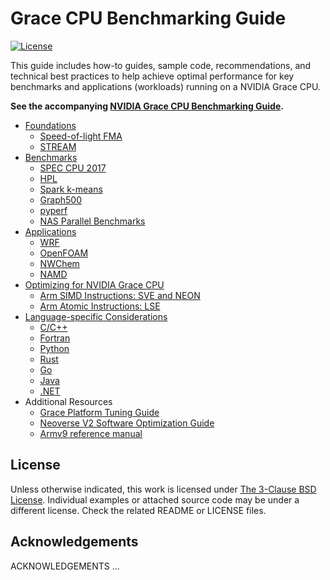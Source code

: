 # Grace CPU Benchmarking Guide
[![License](https://img.shields.io/badge/License-BSD_3--Clause-blue.svg)](https://opensource.org/licenses/BSD-3-Clause)

This guide includes how-to guides, sample code, recommendations, and technical best practices to help achieve optimal performance for key benchmarks and applications (workloads) running on a NVIDIA Grace CPU.

**See the accompanying [NVIDIA Grace CPU Benchmarking Guide](LINK_HERE).**

* [Foundations](foundations/README.md)
  * [Speed-of-light FMA](foundations/fma.md)
  * [STREAM](foundations/stream-cpu.md)
* [Benchmarks](benchmarks/README.md)
  * [SPEC CPU 2017](benchmarks/speccpu-2k17.md)
  * [HPL](benchmarks/hpl-cpu/hpl-cpu.md)
  * [Spark k-means](benchmarks/spark_k-means.md)
  * [Graph500](benchmarks/gapbs_bfs.md)
  * [pyperf](benchmarks/pyperf.md)
  * [NAS Parallel Benchmarks](benchmarks/npb.md)
* [Applications](applications/README.md)
  * [WRF](applications/wrf.md)
  * [OpenFOAM](applications/openfoam.md)
  * [NWChem](applications/nwchem.md)
  * [NAMD](applications/namd.md)
* [Optimizing for NVIDIA Grace CPU](optimization/README.md)
  * [Arm SIMD Instructions: SVE and NEON](optimization/vectorization.md)
  * [Arm Atomic Instructions: LSE](optimization/atomics.md)
* [Language-specific Considerations](languages/README.md)
  * [C/C++](languages/c-c++.md)
  * [Fortran](languages/fortran.md)
  * [Python](languages/python.md)
  * [Rust](languages/rust.md)
  * [Go](languages/golang.md)
  * [Java](languages/java.md)
  * [.NET](languages/dotnet.md)
* Additional Resources
  * [Grace Platform Tuning Guide](LINK_HERE)
  * [Neoverse V2 Software Optimization Guide](GET_LINK_FROM_ARM)
  * [Armv9 reference manual](LINK_HERE)

## License

Unless otherwise indicated, this work is licensed under
[The 3-Clause BSD License](https://opensource.org/license/bsd-3-clause/).  Individual examples or attached source code may be under a different license.  Check the related README or LICENSE files.

## Acknowledgements

ACKNOWLEDGEMENTS ...
